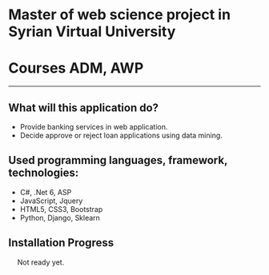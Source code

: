 # Master of web science project in Syrian Virtual University
# Courses ADM, AWP
---
## What will this application do?
- Provide banking services in web application.
- Decide approve or reject loan applications using data mining.

## Used programming languages, framework, technologies:
- C#, .Net 6, ASP
- JavaScript, Jquery
- HTML5, CSS3, Bootstrap
- Python, Django, Sklearn

## Installation Progress
&emsp; Not ready yet.